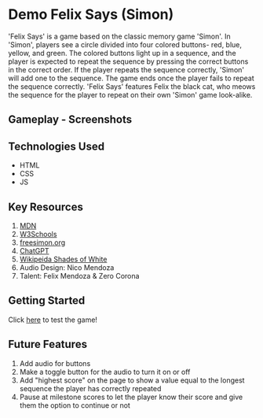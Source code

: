 # Demo Felix Says (Simon)

'Felix Says' is a game based on the classic memory game 'Simon'. In 'Simon', players see a circle divided into four colored buttons- red, blue, yellow, and green. The colored buttons light up in a sequence, and the player is expected to repeat the sequence by pressing the correct buttons in the correct order. If the player repeats the sequence correctly, 'Simon' will add one to the sequence. The game ends once the player fails to repeat the sequence correctly. 'Felix Says' features Felix the black cat, who meows the sequence for the player to repeat on their own 'Simon' game look-alike. 

## Gameplay - Screenshots 



## Technologies Used

- HTML
- CSS
- JS

## Key Resources

1. [MDN](https://developer.mozilla.org/en-US/)
2. [W3Schools](https://www.w3schools.com/)
3. [freesimon.org](https://freesimon.org)
4. [ChatGPT](https://openai.com/blog/chatgpt)
5. [Wikipeida Shades of White](https://en.wikipedia.org/wiki/Shades_of_white)
6. Audio Design: Nico Mendoza
7. Talent: Felix Mendoza & Zero Corona

## Getting Started

Click [here](https://laurencmendoza.github.io/felix-says-project-demo/) to test the game!

## Future Features

1. Add audio for buttons
2. Make a toggle button for the audio to turn it on or off
3. Add "highest score" on the page to show a value equal to the longest sequence the player has correctly repeated
4. Pause at milestone scores to let the player know their score and give them the option to continue or not

<!-- A README.md file with these sections: 

☐ <Your game's title>: A description of your game. Background info of the game is a nice touch.

☐ Screenshot(s): Images of your actual game.

Note: if you edit your README.md on the github website editor, you can copy and paste image files directly to your markdown.

☐ Technologies Used: List of the technologies used, e.g., JavaScript, HTML, CSS...

☐ Getting Started: In this section include the link to your deployed game and any instructions you deem important.

☐ Next Steps: Planned future enhancements (icebox items).

Note: Don't underestimate the value of a well crafted README.md. The README.md introduces your project to prospective employers and forms their first impression of your work! -->